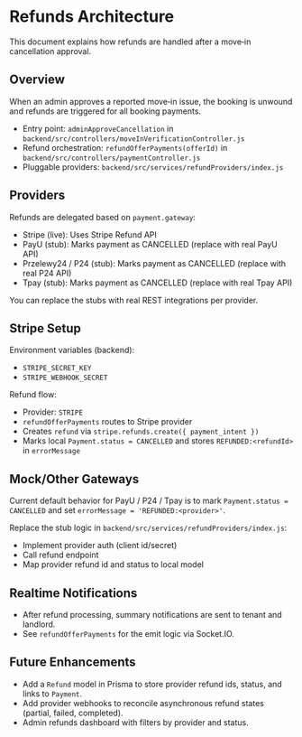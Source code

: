 # Refunds Architecture

This document explains how refunds are handled after a move‑in cancellation approval.

## Overview

When an admin approves a reported move‑in issue, the booking is unwound and refunds are triggered for all booking payments.

- Entry point: `adminApproveCancellation` in `backend/src/controllers/moveInVerificationController.js`
- Refund orchestration: `refundOfferPayments(offerId)` in `backend/src/controllers/paymentController.js`
- Pluggable providers: `backend/src/services/refundProviders/index.js`

## Providers

Refunds are delegated based on `payment.gateway`:

- Stripe (live): Uses Stripe Refund API
- PayU (stub): Marks payment as CANCELLED (replace with real PayU API)
- Przelewy24 / P24 (stub): Marks payment as CANCELLED (replace with real P24 API)
- Tpay (stub): Marks payment as CANCELLED (replace with real Tpay API)

You can replace the stubs with real REST integrations per provider.

## Stripe Setup

Environment variables (backend):

- `STRIPE_SECRET_KEY`
- `STRIPE_WEBHOOK_SECRET`

Refund flow:
- Provider: `STRIPE`
- `refundOfferPayments` routes to Stripe provider
- Creates `refund` via `stripe.refunds.create({ payment_intent })`
- Marks local `Payment.status = CANCELLED` and stores `REFUNDED:<refundId>` in `errorMessage`

## Mock/Other Gateways

Current default behavior for PayU / P24 / Tpay is to mark `Payment.status = CANCELLED` and set `errorMessage = 'REFUNDED:<provider>'`.

Replace the stub logic in `backend/src/services/refundProviders/index.js`:
- Implement provider auth (client id/secret)
- Call refund endpoint
- Map provider refund id and status to local model

## Realtime Notifications

- After refund processing, summary notifications are sent to tenant and landlord.
- See `refundOfferPayments` for the emit logic via Socket.IO.

## Future Enhancements

- Add a `Refund` model in Prisma to store provider refund ids, status, and links to `Payment`.
- Add provider webhooks to reconcile asynchronous refund states (partial, failed, completed).
- Admin refunds dashboard with filters by provider and status.
